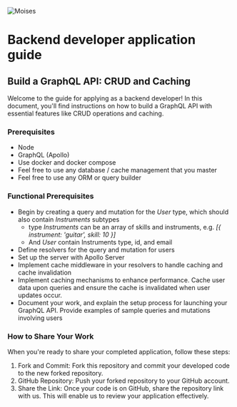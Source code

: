 ![Moises](https://studio.moises.ai/assets/images/moises-logo-white.svg)

# Backend developer application guide

## Build a GraphQL API: CRUD and Caching

Welcome to the guide for applying as a backend developer! In this document, you'll find instructions on how to build a GraphQL API with essential features like CRUD operations and caching.

### Prerequisites
* Node
* GraphQL (Apollo)
* Use docker and docker compose
* Feel free to use any database / cache management that you master
* Feel free to use any ORM or query builder

### Functional Prerequisites
* Begin by creating a query and mutation for the _User_ type, which should also contain _Instruments_ subtypes
  * type _Instruments_ can be an array of skills and instruments, e.g. _[{ instrument: 'guitar', skill: 10 }]_
  * And _User_ contain Instruments type, id, and email
* Define resolvers for the query and mutation for users
* Set up the server with Apollo Server
* Implement cache middleware in your resolvers to handle caching and cache invalidation
* Implement caching mechanisms to enhance performance. Cache user data upon queries and ensure the cache is invalidated when user updates occur.
* Document your work, and explain the setup process for launching your GraphQL API. Provide examples of sample queries and mutations involving users

### How to Share Your Work
When you're ready to share your completed application, follow these steps:

1. Fork and Commit: Fork this repository and commit your developed code to the new forked repository.
2. GitHub Repository: Push your forked repository to your GitHub account.
3. Share the Link: Once your code is on GitHub, share the repository link with us. This will enable us to review your application effectively.

